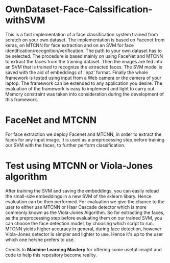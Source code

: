 # OwnDataset-Face-Calssification-withSVM
This is a fast implementation of a face classification system trained from scratch on your own dataset. The implementation is based on Facenet from keras, on MTCNN for face extraction and on an SVM for face identification/recognition/verification. The path to your own dataset has to be selected. The procedure is based mainly on using FaceNet and MTCNN to extract the faces from the training dataset. Then the images are fed into an SVM that is trained to recognize the extracted faces. The SVM model is saved with the aid of embeddings of '.npz' format. Finally the whole framework is tested using input from a Web camera or the camera of your laptop. The framework can be extended to any application you desire. The evaluation of the framework is easy to implement and light to carry out. Memory constraint was taken into consideration during the development of this framework. 

# FaceNet and MTCNN
For face extraction we deploy Facenet and MTCNN, in order to extract the faces for any input image. It is used as a preprocessing step,before training our SVM with the faces, to further perform classification.

# Test using MTCNN or Viola-Jones algorithm
After training the SVM and saving the embeddings, you can easily reload the small-size embeddings in a new SVM of the sklearn libary. Hence evaluation can be then performed. For evaluation we give the chance to the user to either use MTCNN or Haar Cascade detector which is more commonly known as the Viola-Jones Algorithm. So for extracting the faces, as the preprocessing step before evaluating them on our trained SVM, you can choose the face detection model, by choosing which script to run. MTCNN yields higher accuracy in general, during face detection, however Viola-Jones detector is simpler and lighter to use. Hence it's up to the user which one he/she prefers to use.


Credits to **Machine Learning Mastery** for offering some useful insight and code to help this repository become reality.
